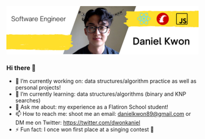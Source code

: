 ![](assets/images/yellow-linkedin-header-2.png)

### Hi there 👋

- 🔭 I’m currently working on: data structures/algorithm practice as well as personal projects!
- 🌱 I’m currently learning: data structures/algorithms (binary and KNP searches)
- 💬 Ask me about: my experience as a Flatiron School student!
- 📫 How to reach me: shoot me an email: danielkwon89@gmail.com or DM me on Twitter: https://twitter.com/dwonkaniel
- ⚡ Fun fact: I once won first place at a singing contest 🎤
